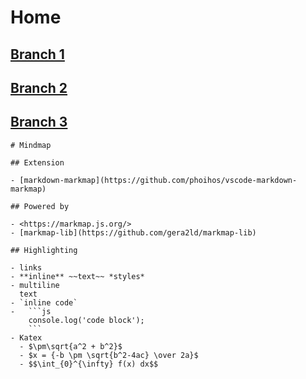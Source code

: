 # Home

## [Branch 1](20210730_Trick-branch1.md)

## [Branch 2](20210730_Trick-branch2.md)

## [Branch 3](deep/20210730_Trick-branch3.md)

```markmap
# Mindmap

## Extension

- [markdown-markmap](https://github.com/phoihos/vscode-markdown-markmap)

## Powered by

- <https://markmap.js.org/>
- [markmap-lib](https://github.com/gera2ld/markmap-lib)

## Highlighting

- links
- **inline** ~~text~~ *styles*
- multiline
  text
- `inline code`
-   ```js
    console.log('code block');
    ```
- Katex
  - $\pm\sqrt{a^2 + b^2}$
  - $x = {-b \pm \sqrt{b^2-4ac} \over 2a}$
  - $$\int_{0}^{\infty} f(x) dx$$
```